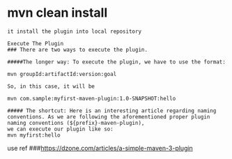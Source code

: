 # mvn clean install
	it install the plugin into local repository
	
	Execute The Plugin
	### There are two ways to execute the plugin.

	#####The longer way: To execute the plugin, we have to use the format: 

	mvn groupId:artifactId:version:goal

	So, in this case, it will be

	mvn com.sample:myfirst-maven-plugin:1.0-SNAPSHOT:hello

	##### The shortcut: Here is an interesting article regarding naming conventions. As we are following the aforementioned proper plugin naming conventions (${prefix}-maven-plugin), 
	we can execute our plugin like so: 
	mvn myfirst:hello
	
	
use ref 
###https://dzone.com/articles/a-simple-maven-3-plugin